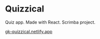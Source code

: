 # Quizzical

Quiz app. Made with React. Scrimba project.

[gk-quizzical.netlify.app](gk-quizzical.netlify.app)
